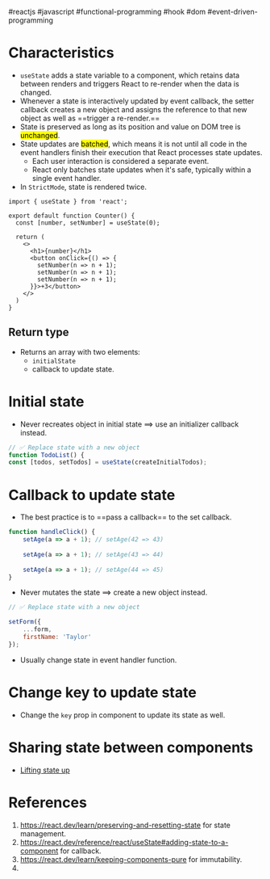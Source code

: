 #reactjs  #javascript  #functional-programming  #hook  #dom #event-driven-programming 

# Characteristics
- `useState` adds a state variable to a component, which retains data between renders and triggers React to re-render when the data is changed.
- Whenever a state is interactively updated by event callback, the setter callback creates a new object and assigns the reference to that new object as well as ==trigger a re-render.==
- State is preserved as long as its position and value on DOM tree is <mark class="hltr-yellow">unchanged</mark>.
- State updates are <mark class="hltr-yellow">batched</mark>, which means it is not until all code in the event handlers finish their execution that React processes state updates.
	- Each user interaction is considered a separate event.
	- React only batches state updates when it's safe, typically within a single event handler.
- In `StrictMode`,  state is rendered twice.
```Jsx title='State updates are batched'
import { useState } from 'react';

export default function Counter() {
  const [number, setNumber] = useState(0);

  return (
    <>
      <h1>{number}</h1>
      <button onClick={() => {
        setNumber(n => n + 1);
        setNumber(n => n + 1);
        setNumber(n => n + 1);
      }}>+3</button>
    </>
  )
}

```
## Return type
- Returns an array with two elements:
	- `initialState`
	- callback to update state.
# Initial state
- Never recreates object in initial state $\implies$ use an initializer callback instead.
```javascript
// ✅ Replace state with a new object  
function TodoList() {  
const [todos, setTodos] = useState(createInitialTodos);
```
# Callback to update state
- The best practice is to ==pass a callback== to the set callback.
```javascript
function handleClick() {  
	setAge(a => a + 1); // setAge(42 => 43)  
	
	setAge(a => a + 1); // setAge(43 => 44)  
	
	setAge(a => a + 1); // setAge(44 => 45)  
}
```
- Never mutates the state $\implies$ create a new object instead.
```javascript
// ✅ Replace state with a new object  

setForm({  
	...form,  
	firstName: 'Taylor'  
});
```

- Usually change state in event handler function.
# Change key to update state
- Change the `key` prop in component to update its state as well.
# Sharing state between components
- [Lifting state up](Lifting%20state%20up.md)
# References
1. https://react.dev/learn/preserving-and-resetting-state for state management.
2. https://react.dev/reference/react/useState#adding-state-to-a-component for callback.
3. https://react.dev/learn/keeping-components-pure for immutability.
4. 